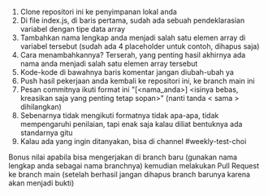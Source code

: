1. Clone repositori ini ke penyimpanan lokal anda
2. Di file index.js, di baris pertama, sudah ada sebuah pendeklarasian variabel dengan tipe data array
3. Tambahkan nama lengkap anda menjadi salah satu elemen array di variabel tersebut (sudah ada 4 placeholder untuk contoh, dihapus saja)
4. Cara menambahkannya? Terserah, yang penting hasil akhirnya ada nama anda menjadi salah satu elemen array tersebut
5. Kode-kode di bawahnya baris komentar jangan diubah-ubah ya
6. Push hasil pekerjaan anda kembali ke repositori ini, ke branch main ini
7. Pesan commitnya ikuti format ini "[<nama_anda>] <isinya bebas, kreasikan saja yang penting tetap sopan>" (nanti tanda < sama > dihilangkan)
8. Sebenarnya tidak mengikuti formatnya tidak apa-apa, tidak mempengaruhi penilaian, tapi enak saja kalau diliat bentuknya ada standarnya gitu
9. Kalau ada yang ingin ditanyakan, bisa di channel #weekly-test-choi

Bonus nilai apabila bisa mengerjakan di branch baru (gunakan nama lengkap anda sebagai nama branchnya) kemudian melakukan Pull Request ke branch main (setelah berhasil jangan dihapus branch barunya karena akan menjadi bukti)
